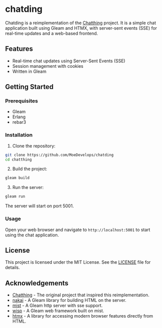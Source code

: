 # chatding

Chatding is a reimplementation of the [Chatthing](https://github.com/0x6DD8/chatthing) project. It is a simple chat application built using Gleam and HTMX, with server-sent events (SSE) for real-time updates and a web-based frontend.

## Features

- Real-time chat updates using Server-Sent Events (SSE)
- Session management with cookies
- Written in Gleam

## Getting Started

### Prerequisites

- Gleam
- Erlang
- rebar3

### Installation

1. Clone the repository:

```sh
git clone https://github.com/MoeDevelops/chatding
cd chatthing
```

2. Build the project:

```sh
gleam build
```

3. Run the server:

```sh
gleam run
```

The server will start on port 5001.

### Usage

Open your web browser and navigate to `http://localhost:5001` to start using the chat application.

## License

This project is licensed under the MIT License. See the [LICENSE](LICENSE) file for details.

## Acknowledgements

- [Chatthing](https://github.com/0x6DD8/chatthing) - The original project that inspired this reimplementation.
- [nakai](https://github.com/nakaixo/nakai) - A Gleam library for building HTML on the server.
- [mist](https://github.com/rawhat/mist) - A Gleam http server with sse support.
- [wisp](https://github.com/gleam-wisp/wisp) - A Gleam web framework built on mist.
- [htmx](https://github.com/bigskysoftware/htmx) - A library for accessing modern browser features directly from HTML.
